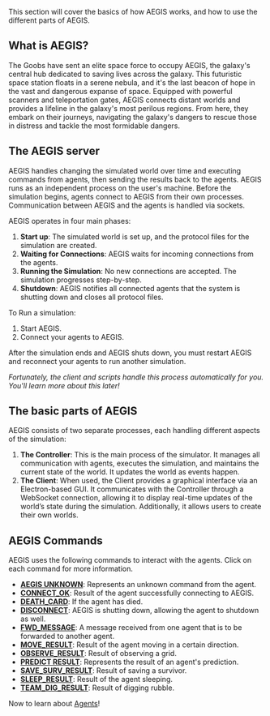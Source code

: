 This section will cover the basics of how AEGIS works, and how to use the different parts of AEGIS. 

## What is AEGIS?

The Goobs have sent an elite space force to occupy AEGIS, the galaxy's central hub dedicated to saving lives across the galaxy. This
futuristic space station floats in a serene nebula, and it's the last beacon of hope in the vast and dangerous expanse of space. 
Equipped with powerful scanners and teleportation gates, AEGIS connects distant worlds and provides a lifeline in the galaxy's most 
perilous regions. From here, they embark on their journeys, navigating the galaxy's dangers to rescue those in distress and tackle
the most formidable dangers.

## The AEGIS server

AEGIS handles changing the simulated world over time and executing commands from
agents, then sending the results back to the agents. AEGIS runs as an independent
process on the user's machine. Before the simulation begins, agents connect to AEGIS
from their own processes. Communication between AEGIS and the agents is handled via
sockets.

AEGIS operates in four main phases:

1. **Start up**: The simulated world is set up, and the protocol files for the simulation are created.
2. **Waiting for Connections**: AEGIS waits for incoming connections from the agents.
3. **Running the Simulation**: No new connections are accepted. The simulation progresses step-by-step.
4. **Shutdown**: AEGIS notifies all connected agents that the system is shutting down and closes all protocol files.

To Run a simulation:

1. Start AEGIS.
2. Connect your agents to AEGIS.

After the simulation ends and AEGIS shuts down, you must restart AEGIS and reconnect your 
agents to run another simulation.

_Fortunately, the client and scripts handle this process automatically for you. 
You'll learn more about this later!_

## The basic parts of AEGIS

AEGIS consists of two separate processes, each handling different aspects of the simulation:

1. **The Controller**: This is the main process of the simulator. It manages all communication with agents, 
executes the simulation, and maintains the current state of the world. It updates the world as 
events happen.
2. **The Client**: When used, the Client provides a graphical interface via an Electron-based GUI.
It communicates with the Controller through a WebSocket connection, allowing it to display real-time updates of
the world’s state during the simulation. Additionally, it allows users to create their own worlds.

## AEGIS Commands

AEGIS uses the following commands to interact with the agents. Click on each command for more information.

- **[AEGIS UNKNOWN](../api/aegis_commands/aegis-unknown.md)**: Represents an unknown command from the agent.
- **[CONNECT_OK](../api/aegis_commands/connect-ok.md)**: Result of the agent successfully connecting to AEGIS.
- **[DEATH_CARD](../api/aegis_commands/death-card.md)**: If the agent has died.
- **[DISCONNECT](../api/aegis_commands/disconnect.md)**: AEGIS is shutting down, allowing the agent to shutdown as well.
- **[FWD_MESSAGE](../api/aegis_commands/fwd-message.md)**: A message received from one agent that is to be forwarded to another agent.
- **[MOVE_RESULT](../api/aegis_commands/move-result.md)**: Result of the agent moving in a certain direction.
- **[OBSERVE_RESULT](../api/aegis_commands/observe-result.md)**: Result of observing a grid.
- **[PREDICT RESULT](../api/aegis_commands/predict-result.md)**: Represents the result of an agent's prediction.
- **[SAVE_SURV_RESULT](../api/aegis_commands/save-surv-result.md)**: Result of saving a survivor.
- **[SLEEP_RESULT](../api/aegis_commands/sleep-result.md)**: Result of the agent sleeping.
- **[TEAM_DIG_RESULT](../api/aegis_commands/team-dig-result.md)**: Result of digging rubble.

Now to learn about [Agents](agents.md)!
